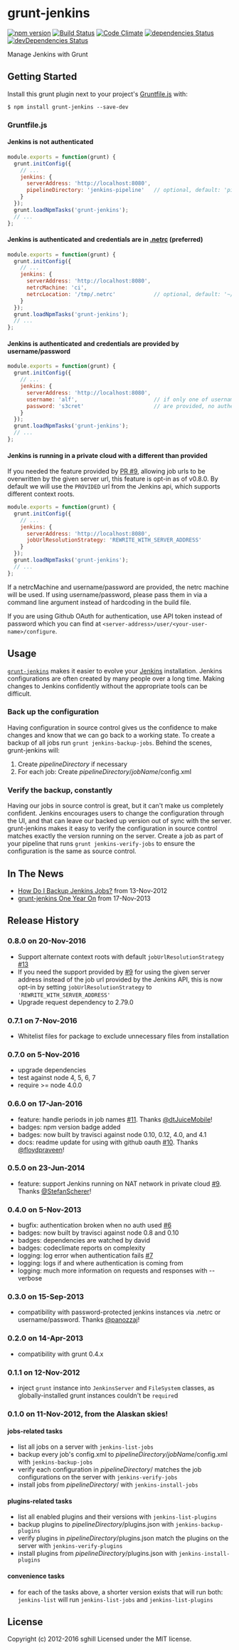 grunt-jenkins
=============

[![npm version](https://badge.fury.io/js/grunt-jenkins.svg)](https://badge.fury.io/js/grunt-jenkins)
[![Build Status](https://travis-ci.org/sghill/grunt-jenkins.svg?branch=master)](https://travis-ci.org/sghill/grunt-jenkins)
[![Code Climate](https://codeclimate.com/github/sghill/grunt-jenkins.svg)](https://codeclimate.com/github/sghill/grunt-jenkins)
[![dependencies Status](https://david-dm.org/sghill/grunt-jenkins/status.svg)](https://david-dm.org/sghill/grunt-jenkins)
[![devDependencies Status](https://david-dm.org/sghill/grunt-jenkins/dev-status.svg)](https://david-dm.org/sghill/grunt-jenkins?type=dev)

Manage Jenkins with Grunt


Getting Started
---------------
Install this grunt plugin next to your project's [Gruntfile.js][getting_started] with:

```shell
$ npm install grunt-jenkins --save-dev
```

### Gruntfile.js

#### Jenkins is not authenticated

```javascript
module.exports = function(grunt) {
  grunt.initConfig({
    // ...
    jenkins: {
      serverAddress: 'http://localhost:8080',
      pipelineDirectory: 'jenkins-pipeline'   // optional, default: 'pipeline'
    }
  });
  grunt.loadNpmTasks('grunt-jenkins');
  // ...
};
```

#### Jenkins is authenticated and credentials are in [.netrc][netrc] (preferred)

```javascript
module.exports = function(grunt) {
  grunt.initConfig({
    // ...
    jenkins: {
      serverAddress: 'http://localhost:8080',
      netrcMachine: 'ci',
      netrcLocation: '/tmp/.netrc'            // optional, default: '~/.netrc'
    }
  });
  grunt.loadNpmTasks('grunt-jenkins');
  // ...
};
```

#### Jenkins is authenticated and credentials are provided by username/password

```javascript
module.exports = function(grunt) {
  grunt.initConfig({
    // ...
    jenkins: {
      serverAddress: 'http://localhost:8080',
      username: 'alf',                        // if only one of username and password
      password: 's3cret'                      // are provided, no authentication attempted
    }
  });
  grunt.loadNpmTasks('grunt-jenkins');
  // ...
};
```

#### Jenkins is running in a private cloud with a different than provided

If you needed the feature provided by [PR #9][issue9], allowing job urls to be
overwritten by the given server url, this feature is opt-in as of v0.8.0. By
default we will use the `PROVIDED` url from the Jenkins api, which supports
different context roots.

```javascript
module.exports = function(grunt) {
  grunt.initConfig({
    // ...
    jenkins: {
      serverAddress: 'http://localhost:8080',
      jobUrlResolutionStrategy: 'REWRITE_WITH_SERVER_ADDRESS'
    }
  });
  grunt.loadNpmTasks('grunt-jenkins');
  // ...
};
```

If a netrcMachine and username/password are provided, the netrc machine will be
used. If using username/password, please pass them in via a command line
argument instead of hardcoding in the build file.

If you are using Github OAuth for authentication, use API token instead of
password which you can find at `<server-address>/user/<your-user-name>/configure`.

[grunt]: http://gruntjs.com/
[getting_started]: https://github.com/gruntjs/grunt/blob/master/docs/getting_started.md
[netrc]: http://man.cx/netrc


Usage
-----
[`grunt-jenkins`][grunt_jenkins_home] makes it easier to evolve your
[Jenkins][jenkins_home] installation. Jenkins configurations are often created
by many people over a long time. Making changes to Jenkins confidently without
the appropriate tools can be difficult.

### Back up the configuration
Having configuration in source control gives us the confidence to make changes
and know that we can go back to a working state. To create a backup of all jobs
run `grunt jenkins-backup-jobs`. Behind the scenes, grunt-jenkins will:

1. Create _pipelineDirectory_ if necessary
2. For each job: Create _pipelineDirectory_/_jobName_/config.xml

### Verify the backup, constantly
Having our jobs in source control is great, but it can't make us completely
confident. Jenkins encourages users to change the configuration through the UI,
and that can leave our backed up version out of sync with the server.
grunt-jenkins makes it easy to verify the configuration in source control
matches exactly the version running on the server. Create a job as part of your
pipeline that runs `grunt jenkins-verify-jobs` to ensure the configuration is
the same as source control.

[grunt_jenkins_home]: https://github.com/sghill/grunt-jenkins
[jenkins_home]: http://jenkins-ci.org/


In The News
-----------
* [How Do I Backup Jenkins Jobs?][how_to] from 13-Nov-2012
* [grunt-jenkins One Year On][one_year] from 17-Nov-2013

[how_to]: https://www.sghill.net/how-do-i-backup-jenkins-jobs.html
[one_year]: https://www.sghill.net/grunt-jenkins-one-year-on.html


Release History
---------------

### 0.8.0 on 20-Nov-2016
* Support alternate context roots with default `jobUrlResolutionStrategy`
  [#13][issue13]
* If you need the support provided by [#9][issue9] for using the given
  server address instead of the job url provided by the Jenkins API,
  this is now opt-in by setting `jobUrlResolutionStrategy` to
  `'REWRITE_WITH_SERVER_ADDRESS'`
* Upgrade request dependency to 2.79.0

[issue13]: https://github.com/sghill/grunt-jenkins/issues/13

### 0.7.1 on 7-Nov-2016
* Whitelist files for package to exclude unnecessary files from installation

### 0.7.0 on 5-Nov-2016
* upgrade dependencies
* test against node 4, 5, 6, 7
* require >= node 4.0.0

### 0.6.0 on 17-Jan-2016
* feature: handle periods in job names [#11][issue11]. Thanks
  [@dtJuiceMobile][dtJuiceMobile]!
* badges: npm version badge added
* badges: now built by travisci against node 0.10, 0.12, 4.0, and 4.1
* docs: readme update for using with github oauth [#10][issue10]. Thanks
  [@floydpraveen][floydpraveen]!

[issue10]: https://github.com/sghill/grunt-jenkins/pull/10
[issue11]: https://github.com/sghill/grunt-jenkins/pull/11
[dtJuiceMobile]: https://github.com/dtJuiceMobile
[floydpraveen]: https://github.com/floydpraveen

### 0.5.0 on 23-Jun-2014
* feature: support Jenkins running on NAT network in private cloud [#9][issue9].
  Thanks [@StefanScherer][StefanScherer]!

[issue9]: https://github.com/sghill/grunt-jenkins/pull/9
[StefanScherer]: https://github.com/StefanScherer

### 0.4.0 on 5-Nov-2013
* bugfix: authentication broken when no auth used [#6][issue6]
* badges: now built by travisci against node 0.8 and 0.10
* badges: dependencies are watched by david
* badges: codeclimate reports on complexity
* logging: log error when authentication fails [#7][issue7]
* logging: logs if and where authentication is coming from
* logging: much more information on requests and responses with --verbose

[issue6]: https://github.com/sghill/grunt-jenkins/issues/6
[issue7]: https://github.com/sghill/grunt-jenkins/issues/7

### 0.3.0 on 15-Sep-2013
* compatibility with password-protected jenkins instances via .netrc or
  username/password. Thanks [@panozzaj][panozzaj]!

[panozzaj]: https://github.com/panozzaj

### 0.2.0 on 14-Apr-2013
* compatibility with grunt 0.4.x

### 0.1.1 on 12-Nov-2012
* inject `grunt` instance into `JenkinsServer` and `FileSystem` classes, as
  globally-installed grunt instances couldn't be `require`d

### 0.1.0 on 11-Nov-2012, from the Alaskan skies!

#### jobs-related tasks
* list all jobs on a server with `jenkins-list-jobs`
* backup every job's config.xml to _pipelineDirectory_/_jobName_/config.xml
  with `jenkins-backup-jobs`
* verify each configuration in _pipelineDirectory_/ matches the job
  configurations on the server with `jenkins-verify-jobs`
* install jobs from _pipelineDirectory_/ with `jenkins-install-jobs`

#### plugins-related tasks
* list all enabled plugins and their versions with `jenkins-list-plugins`
* backup plugins to _pipelineDirectory_/plugins.json with
  `jenkins-backup-plugins`
* verify plugins in _pipelineDirectory_/plugins.json match the plugins on the
  server with `jenkins-verify-plugins`
* install plugins from _pipelineDirectory_/plugins.json with
  `jenkins-install-plugins`

#### convenience tasks

* for each of the tasks above, a shorter version exists that will run both:
  `jenkins-list` will run `jenkins-list-jobs` and `jenkins-list-plugins`

## License
Copyright (c) 2012-2016 sghill
Licensed under the MIT license.

